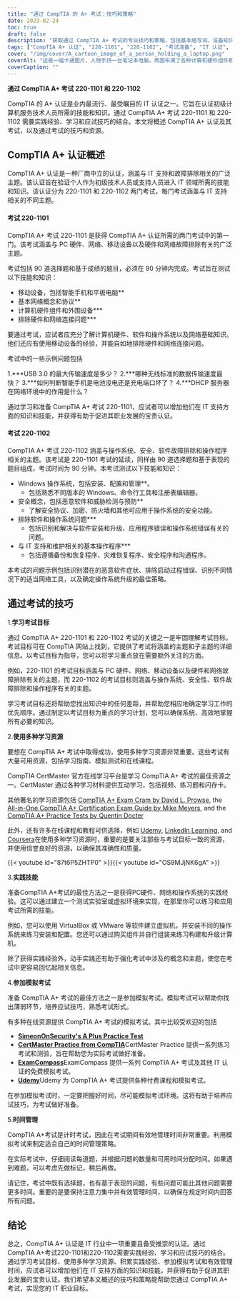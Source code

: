 ```yaml
---
title: "通过 CompTIA 的 A+ 考试：技巧和策略"
date: 2023-02-24
toc: true
draft: false
description: "获取通过 CompTIA A+ 考试的专业技巧和策略，包括基本缩写词、设备知识和常见故障排除程序。"
tags: ["CompTIA A+ 认证", "220-1101", "220-1102", "考试准备", "IT 认证", "IT 职业", "信息技术", "应试策略", "学习技巧", "技术技能", "故障排除技术", "硬件组件", "软件安装", "网络概念", "安全原则", "数据恢复", "在线学习", "CompTIA A+ 认证提示", "通过 CompTIA A+ 考试", "A+ 考试的学习策略", "IT 认证准备", "A+ 考试的应试技巧", "硬件组件知识", "软件安装技术", "A+ 考试的网络概念", "信息技术中的安全原则", "数据恢复方法", "A+ 考试在线学习资源", "Comptia A 1001 基于性能的问题示例"]
cover: "/img/cover/A_cartoon_image_of_a_person_holding_a_laptop.png"
coverAlt: "这是一幅卡通图片，人物手持一台笔记本电脑，周围布满了各种计算机硬件组件和网线，思维泡泡中显示了一系列 CompTIA A+ 缩写词和故障排除程序。"
coverCaption: ""
---
```


**通过 CompTIA A+ 考试 220-1101 和 220-1102**

CompTIA 的 A+ 认证是业内最流行、最受瞩目的 IT 认证之一。它旨在认证初级计算机服务技术人员所需的技能和知识。通过 CompTIA A+ 考试 220-1101 和 220-1102 需要实践经验、学习和应试技巧的结合。本文将概述 CompTIA A+ 认证及其考试，以及通过考试的技巧和资源。

## CompTIA A+ 认证概述

CompTIA A+ 认证是一种厂商中立的认证，涵盖与 IT 支持和故障排除相关的广泛主题。该认证旨在验证个人作为初级技术人员或支持人员进入 IT 领域所需的技能和知识。该认证分为 220-1101 和 220-1102 两门考试，每门考试涵盖与 IT 支持相关的不同主题。

#### 考试 220-1101

CompTIA A+ 考试 220-1101 是获得 CompTIA A+ 认证所需的两门考试中的第一门。该考试涵盖与 PC 硬件、网络、移动设备以及硬件和网络故障排除有关的广泛主题。

考试包括 90 道选择题和基于成绩的题目，必须在 90 分钟内完成。考试旨在测试以下技能和知识：

- 移动设备，包括智能手机和平板电脑**
- 基本网络概念和协议**
- 计算机硬件组件和外围设备***
- 排除硬件和网络连接问题***

要通过考试，应试者应充分了解计算机硬件、软件和操作系统以及网络基础知识。他们还应有使用移动设备的经验，并能自如地排除硬件和网络连接问题。

考试中的一些示例问题包括

1.***USB 3.0 的最大传输速度是多少？
2.***哪种无线标准的数据传输速度最快？
3.***如何判断智能手机是电池没电还是充电端口坏了？
4.***DHCP 服务器在网络环境中的作用是什么？

通过学习和准备 CompTIA A+ 考试 220-1101，应试者可以增加他们在 IT 支持方面的知识和技能，并获得有助于促进其职业发展的宝贵认证。


#### 考试 220-1102

CompTIA A+ 考试 220-1102 涵盖与操作系统、安全、软件故障排除和操作程序相关的主题。该考试是 220-1101 考试的延续，同样由 90 道选择题和基于表现的题目组成，考试时间为 90 分钟。本考试测试以下技能和知识：

- Windows 操作系统，包括安装、配置和管理**。
  - 包括熟悉不同版本的 Windows、命令行工具和注册表编辑器。
- 安全概念，包括恶意软件和威胁检测与预防**
  - 了解安全协议、加密、防火墙和其他可应用于操作系统的安全功能。
- 排除软件和操作系统问题***
  - 包括识别和解决与软件安装和升级、应用程序错误和操作系统错误有关的问题。
- 与 IT 支持和维护相关的基本操作程序***
  - 包括遵循备份和恢复程序、灾难恢复程序、安全程序和沟通程序。

本考试的问题示例包括识别潜在的恶意软件症状、排除启动过程错误、识别不同情况下的适当网络工具，以及确定操作系统升级的最佳策略。

## 通过考试的技巧

1.**学习考试目标**

通过 CompTIA A+ 220-1101 和 220-1102 考试的关键之一是牢固理解考试目标。考试目标可在 CompTIA 网站上找到，它提供了考试将涵盖的主题和子主题的详细信息。以考试目标为指导，您可以将学习重点放在需要额外关注的方面。

例如，220-1101 的考试目标涵盖与 PC 硬件、网络、移动设备以及硬件和网络故障排除有关的主题，而 220-1102 的考试目标则涵盖与操作系统、安全性、软件故障排除和操作程序有关的主题。

学习考试目标还将帮助您找出知识中的任何差距，并帮助您相应地确定学习工作的优先顺序。通过制定以考试目标为重点的学习计划，您可以确保系统、高效地掌握所有必要的知识。

2.**使用多种学习资源**

要想在 CompTIA A+ 考试中取得成功，使用多种学习资源非常重要。这些考试有大量可用资源，包括学习指南、模拟测试和在线课程。

CompTIA CertMaster 官方在线学习平台是学习 CompTIA A+ 考试的最佳资源之一。CertMaster 通过各种学习材料提供互动学习，包括视频、练习题和闪存卡。

其他著名的学习资源包括 [CompTIA A+ Exam Cram by David L. Prowse](https://amzn.to/3IFzAQG), the [All-in-One CompTIA A+ Certification Exam Guide by Mike Meyers](https://amzn.to/3Z8i9gT), and the [CompTIA A+ Practice Tests by Quentin Docter](https://amzn.to/3IDuQuN)

此外，还有许多在线课程和教程可供选择，例如 [Udemy](https://www.udemy.com/), [LinkedIn Learning](https://www.linkedin.com/learning-login/), and [Coursera](https://www.coursera.org/)在使用多种学习资源时，重要的是要关注那些与考试目标一致的资源，并使用信誉良好的资源，以确保其准确性和质量。

{{< youtube id="87t6P5ZHTP0" >}}{{< youtube id="OS9MJjNK6gA" >}}

3.**实践技能**

准备CompTIA A+考试的最佳方法之一是获得PC硬件、网络和操作系统的实践经验。这可以通过建立一个测试实验室或虚拟环境来实现，在那里你可以练习和应用考试所需的技能。

例如，您可以使用 VirtualBox 或 VMware 等软件建立虚拟机，并安装不同的操作系统来练习安装和配置。您还可以通过购买组件并自行组装来练习构建和升级计算机。

除了获得实践经验外，动手实践还有助于强化考试中涉及的概念和主题，使您在考试中更容易回忆起相关信息。

4.**参加模拟考试**

准备 CompTIA A+ 考试的最佳方法之一是参加模拟考试。模拟考试可以帮助你找出薄弱环节，培养应试技巧，熟悉考试形式。

有多种在线资源提供 CompTIA A+ 考试的模拟考试。其中比较受欢迎的包括

- [**SimeonOnSecurity's A Plus Practice Test**](https://simeononsecurity.com/a-plus-practice-test)
- [**CertMaster Practice from CompTIA**](https://www.comptia.org/training/certmaster-practice/a)CertMaster Practice 提供一系列练习考试和测验，旨在帮助您为实际考试做好准备。
- [**ExamCompass**](https://www.examcompass.com/)ExamCompass 提供一系列 CompTIA A+ 考试及其他 IT 认证的免费模拟考试。
- [**Udemy**](https://www.udemy.com/)Udemy 为 CompTIA A+ 考试提供各种付费课程和模拟考试。

在参加模拟考试时，一定要把握好时间，尽可能模拟考试环境。这将有助于培养应试技巧，为考试做好准备。

5.**时间管理**

CompTIA A+考试是计时考试，因此在考试期间有效地管理时间非常重要。利用模拟考试来制定适合自己的时间管理策略。

在实际考试中，仔细阅读每道题，并根据问题的数量和可用时间分配时间。如果遇到难题，可以考虑先做标记，稍后再做。

请记住，考试中既有选择题，也有基于表现的问题，有些问题可能比其他问题需要更多时间。重要的是要保持注意力集中并有效管理时间，以确保在规定时间内回答所有问题。

## 结论
总之，CompTIA A+ 认证是 IT 行业中一项重要且备受推崇的认证。通过CompTIA A+考试220-1101和220-1102需要实践经验、学习和应试技巧的结合。通过学习考试目标、使用多种学习资源、积累实践经验、参加模拟考试和有效管理时间，应试者可以增加他们在 IT 支持方面的知识和技能，并获得有助于促进其职业发展的宝贵认证。我们希望本文概述的技巧和策略能帮助您通过 CompTIA A+ 考试，实现您的 IT 职业目标。